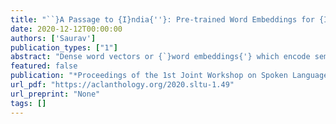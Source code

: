 ```yaml
---
title: "``}A Passage to {I}ndia{''}: Pre-trained Word Embeddings for {I}ndian Languages"
date: 2020-12-12T00:00:00
authors: ['Saurav']
publication_types: ["1"]
abstract: "Dense word vectors or {`}word embeddings{'} which encode semantic properties of words, have now become integral to NLP tasks like Machine Translation (MT), Question Answering (QA), Word Sense Disambiguation (WSD), and Information Retrieval (IR). In this paper, we use various existing approaches to create multiple word embeddings for 14 Indian languages. We place these embeddings for all these languages, \textit{viz.}, Assamese, Bengali, Gujarati, Hindi, Kannada, Konkani, Malayalam, Marathi, Nepali, Odiya, Punjabi, Sanskrit, Tamil, and Telugu in a single repository. Relatively newer approaches that emphasize catering to context (BERT, ELMo, \textit{etc.}) have shown significant improvements, but require a large amount of resources to generate usable models. We release pre-trained embeddings generated using both contextual and non-contextual approaches. We also use MUSE and XLM to train cross-lingual embeddings for all pairs of the aforementioned languages. To show the efficacy of our embeddings, we evaluate our embedding models on XPOS, UPOS and NER tasks for all these languages. We release a total of 436 models using 8 different approaches. We hope they are useful for the resource-constrained Indian language NLP. The title of this paper refers to the famous novel {``}A Passage to India{''} by E.M. Forster, published initially in 1924."
featured: false
publication: "*Proceedings of the 1st Joint Workshop on Spoken Language Technologies for Under-resourced languages (SLTU) and Collaboration and Computing for Under-Resourced Languages (CCURL)*"
url_pdf: "https://aclanthology.org/2020.sltu-1.49"
url_preprint: "None"
tags: []
---
```

